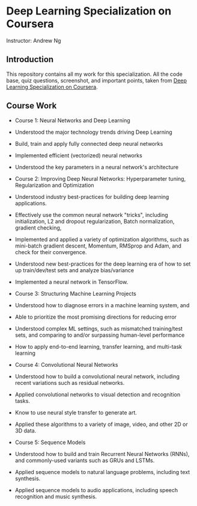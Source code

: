 # Deep Learning Specialization on Coursera

Instructor: Andrew Ng

## Introduction

This repository contains all my work for this specialization. All the code base, quiz questions, screenshot, and important points, taken from [Deep Learning Specialization on Coursera](https://www.coursera.org/specializations/deep-learning).


## Course Work

- Course 1: Neural Networks and Deep Learning

- Understood the major technology trends driving Deep Learning
- Build, train and apply fully connected deep neural networks 
- Implemented efficient (vectorized) neural networks 
- Understood the key parameters in a neural network's architecture

- Course 2: Improving Deep Neural Networks: Hyperparameter tuning, Regularization and Optimization

- Understood industry best-practices for building deep learning applications. 
- Effectively use the common neural network "tricks", including initialization, L2 and dropout regularization, Batch normalization, gradient checking, 
- Implemented and applied a variety of optimization algorithms, such as mini-batch gradient descent, Momentum, RMSprop and Adam, and check for their convergence. 
- Understood new best-practices for the deep learning era of how to set up train/dev/test sets and analyze bias/variance
- Implemented a neural network in TensorFlow. 
  
- Course 3: Structuring Machine Learning Projects

- Understood how to diagnose errors in a machine learning system, and 
- Able to prioritize the most promising directions for reducing error
- Understood complex ML settings, such as mismatched training/test sets, and comparing to and/or surpassing human-level performance
- How to apply end-to-end learning, transfer learning, and multi-task learning

  
- Course 4: Convolutional Neural Networks

- Understood how to build a convolutional neural network, including recent variations such as residual networks.
- Applied convolutional networks to visual detection and recognition tasks.
- Know to use neural style transfer to generate art.
- Applied these algorithms to a variety of image, video, and other 2D or 3D data.
  
- Course 5: Sequence Models

- Understood how to build and train Recurrent Neural Networks (RNNs), and commonly-used variants such as GRUs and LSTMs.
- Applied sequence models to natural language problems, including text synthesis. 
- Applied sequence models to audio applications, including speech recognition and music synthesis.

